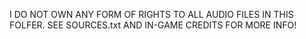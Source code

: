I DO NOT OWN ANY FORM OF RIGHTS TO ALL AUDIO FILES IN THIS FOLFER. SEE SOURCES.txt AND IN-GAME CREDITS FOR MORE INFO!